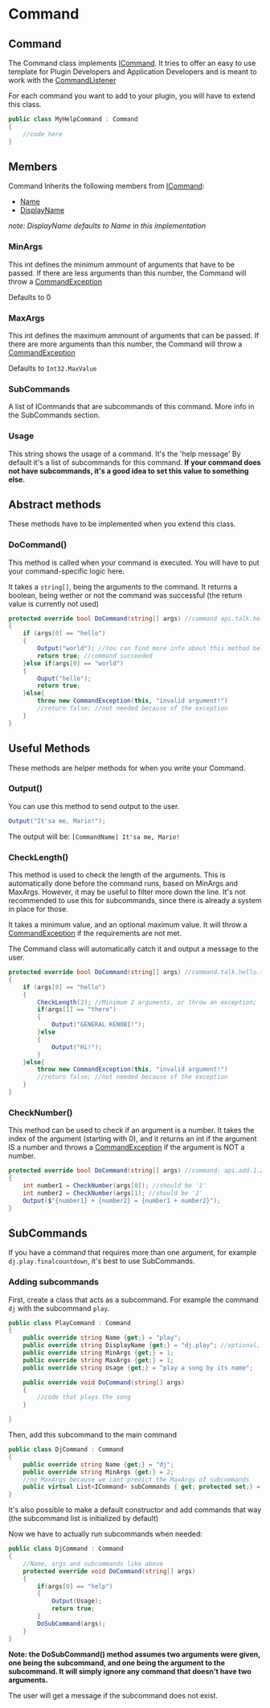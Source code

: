 # Command

## Command

The Command class implements [ICommand](icommand.md). It tries to offer an easy to use template for Plugin Developers and Application Developers and is meant to work with the [CommandListener](commandlistener.md)

For each command you want to add to your plugin, you will have to extend this class.

```csharp
public class MyHelpCommand : Command
{
    //code here
}
```

## Members

Command Inherits the following members from [ICommand](icommand.md):

* [Name](icommand.md#Name)
* [DisplayName](icommand.md#DisplayName)&#x20;

_note: DisplayName defaults to Name in this implementation_

### MinArgs

This int defines the minimum ammount of arguments that have to be passed. If there are less arguments than this number, the Command will throw a [CommandException](commandexception.md)

Defaults to 0

### MaxArgs

This int defines the maximum ammount of arguments that can be passed. If there are more arguments than this number, the Command will throw a [CommandException](commandexception.md)

Defaults to `Int32.MaxValue`

### SubCommands

A list of ICommands that are subcommands of this command. More info in the SubCommands section.

### Usage

This string shows the usage of a command. It's the 'help message' By default it's a list of subcommands for this command. **If your command does not have subcommands, it's a good idea to set this value to something else.**

## Abstract methods

These methods have to be implemented when you extend this class.

### DoCommand()

This method is called when your command is executed. You will have to put your command-specific logic here.

It takes a `string[]`, being the arguments to the command. It returns a boolean, being wether or not the command was successful (the return value is currently not used)

```csharp
protected override bool DoCommand(string[] args) //command api.talk.hello 
{
    if (args[0] == "hello")
    {
        Output("world"); //You can find more info about this method below
        return true; //command succeeded
    }else if(args[0] == "world")
    {
        Ouput("hello");
        return true;
    }else{
        throw new CommandException(this, "invalid argument!")
        //return false; //not needed because of the exception
    }
}
```

## Useful Methods

These methods are helper methods for when you write your Command.

### Output()

You can use this method to send output to the user.

```csharp
Output("It'sa me, Mario!");
```

The output will be: `[CommandName] It'sa me, Mario!`

### CheckLength()

This method is used to check the length of the arguments. This is automatically done before the command runs, based on MinArgs and MaxArgs. However, it may be useful to filter more down the line. It's not recommended to use this for subcommands, since there is already a system in place for those.

It takes a minimum value, and an optional maximum value. It will throw a [CommandException](commandexception.md) if the requirements are not met.

The Command class will automatically catch it and output a message to the user.

```csharp
protected override bool DoCommand(string[] args) //command.talk.hello.there
{
    if (args[0] == "hello")
    {
        CheckLength(2); //Minimum 2 arguments, or throw an exception;
        if(args[1] == "there")
        {
            Output("GENERAL KENOBI!");
        }else
        {
            Output("Hi!");
        }
    }else{
        throw new CommandException(this, "invalid argument!")
        //return false; //not needed because of the exception
    }
}
```

### CheckNumber()

This method can be used to check if an argument is a number. It takes the index of the argument (starting with 0), and it returns an int if the argument IS a number and throws a [CommandException](commandexception.md) if the argument is NOT a number.

```csharp
protected override bool DoCommand(string[] args) //command: api.add.1.2
{
    int number1 = CheckNumber(args[0]); //should be '1'
    int number2 = CheckNumber(args[1); //should be '2'
    Output($"{number1} + {number2} = {number1 + number2}");
}
```

## SubCommands

If you have a command that requires more than one argument, for example `dj.play.finalcountdown`, it's best to use SubCommands.

### Adding subcommands

First, create a class that acts as a subcommand. For example the command `dj` with the subcommand `play`.

```csharp
public class PlayCommand : Command
{
    public override string Name {get;} = "play";
    public override string DisplayName {get;} = "dj.play"; //optional, defaults to 'play' in this case.
    public override string MinArgs {get;} = 1;
    public override string MaxArgs {get;} = 1;
    public override string Usage {get;} = "play a song by its name";

    public override void DoCommand(string[] args)
    {
        //code that plays the song
    }

}
```

Then, add this subcommand to the main command

```csharp
public class DjCommand : Command
{
    public override string Name {get;} = "dj";
    public override string MinArgs {get;} = 2;
    //no MaxArgs because we cant predict the MaxArgs of subcommands
    public virtual List<ICommand> subCommands { get; protected set;} = new List<ICommand>(){new PlayCommand()};
}
```

It's also possible to make a default constructor and add commands that way (the subcommand list is initialized by default)

Now we have to actually run subcommands when needed:

```csharp
public class DjCommand : Command
{
    //Name, args and subcommands like above
    protected override void DoCommand(string[] args)
    {
        if(args[0] == "help")
        {
            Output(Usage);
            return true;
        }
        DoSubCommand(args); 
    }
}
```

**Note: the DoSubCommand() method assumes two arguments were given, one being the subcommand, and one being the argument to the subcommand. It will simply ignore any command that doesn't have two arguments.**

The user will get a message if the subcommand does not exist.
